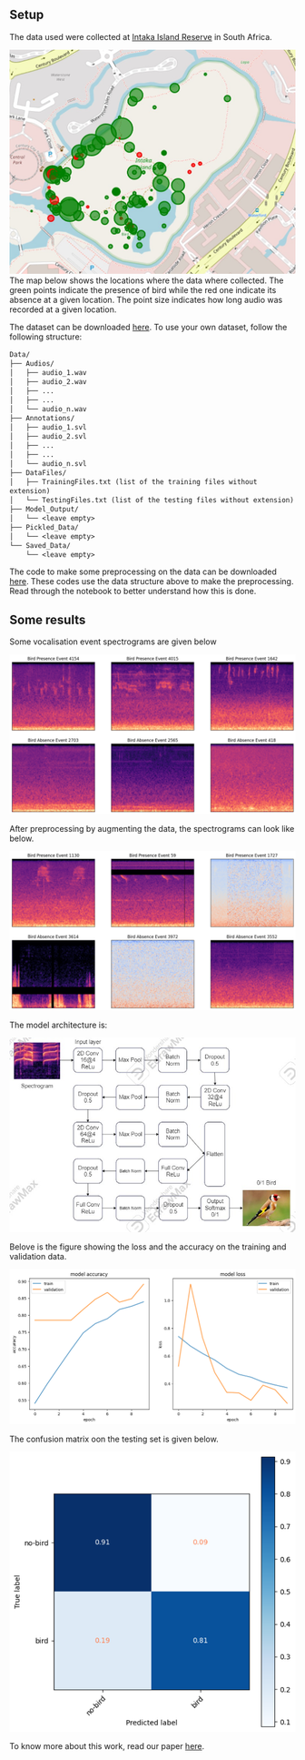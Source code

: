 ## Setup

The data used were collected at [Intaka Island Reserve](https://intaka.co.za/) in South Africa.

![Location](./README%20img/data-collect-point.jpeg)
The map below shows the locations where the data where collected. The green points indicate the presence of bird while the red one indicate its absence at a given location. The point size indicates how long audio was recorded at a given location.

The dataset can be downloaded [here](https://drive.google.com/file/d/15m8Y1REw0pbPHfnfSH7mAMXToXcuFM6l/view?usp=sharing). To use your own dataset, follow the following structure:

```
Data/
├── Audios/
│   ├── audio_1.wav
│   ├── audio_2.wav
│   ├── ...
│   ├── ...
│   └── audio_n.wav
├── Annotations/
│   ├── audio_1.svl
│   ├── audio_2.svl
│   ├── ...
│   ├── ...
│   └── audio_n.svl
├── DataFiles/
│   ├── TrainingFiles.txt (list of the training files without extension)
│   └── TestingFiles.txt (list of the testing files without extension)
├── Model_Output/
│   └── <leave empty>
├── Pickled_Data/
│   └── <leave empty>
└── Saved_Data/
    └── <leave empty>
```

The code to make some preprocessing on the data can be downloaded [here](https://drive.google.com/file/d/1LgZoFzkT5g-MLb7uZMu0lOBk1unYPmW4/view?usp=sharing). These codes use the data structure above to make the preprocessing. Read through the notebook to better understand how this is done.

## Some results

Some vocalisation event spectrograms are given below

![Spectrogram](./README%20img/bird-spec.png)

After preprocessing by augmenting the data, the spectrograms can look like below.

![Spectrogram after augmentation](./README%20img/bird-spec-aug.png)

The model architecture is:

![Model architecture](./README%20img/cnn-architecture.jpg)

Belove is the figure showing the loss and the accuracy on the training and validation data.

![Spectrogram](./README%20img/metrics.png)

The confusion matrix oon the testing set is given below.

![Spectrogram](./README%20img/confusion-matrix.png)

To know more about this work, read our paper [here](https://drive.google.com/file/d/1CJtfu1QhRZ9dQI_azCa_aZCZBx-CJafc/view?usp=sharing).
